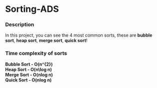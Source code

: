 # Sorting-ADS

### Description

In this project, you can see the 4 most common sorts, these are <b>bubble sort</b>, <b>heap sort</b>, <b>merge sort</b>, <b>quick sort</b>!

### Time complexity of sorts

<b>Bubble Sort - O(n^{2}) </b> <br/>
<b> Heap Sort - O(n\log n) </b> <br/>
<b> Merge Sort - O(nlog n) </b> <br/>
<b> Quick Sort - O(nlog n) </b> <br/>
